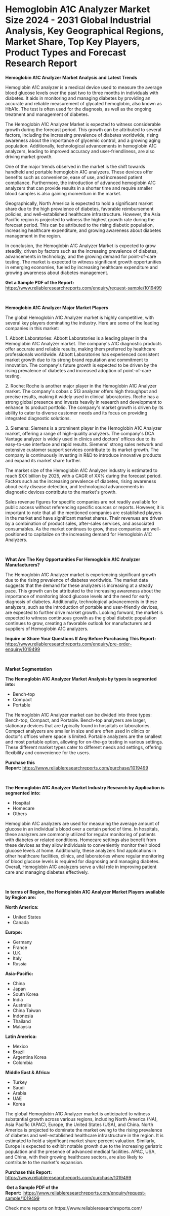 <p><h1>Hemoglobin A1C Analyzer Market Size 2024 - 2031 Global Industrial Analysis, Key Geographical Regions, Market Share, Top Key Players, Product Types and Forecast Research Report</h1></p><p><strong>Hemoglobin A1C Analyzer Market Analysis and Latest Trends</strong></p>
<p><p>Hemoglobin A1C analyzer is a medical device used to measure the average blood glucose levels over the past two to three months in individuals with diabetes. It aids in monitoring and managing diabetes by providing an accurate and reliable measurement of glycated hemoglobin, also known as HbA1c. The test is often used for the diagnosis, as well as the ongoing treatment and management of diabetes.</p><p>The Hemoglobin A1C Analyzer Market is expected to witness considerable growth during the forecast period. This growth can be attributed to several factors, including the increasing prevalence of diabetes worldwide, rising awareness about the importance of glycemic control, and a growing aging population. Additionally, technological advancements in hemoglobin A1C analyzers, leading to improved accuracy and user-friendliness, are also driving market growth.</p><p>One of the major trends observed in the market is the shift towards handheld and portable hemoglobin A1C analyzers. These devices offer benefits such as convenience, ease of use, and increased patient compliance. Furthermore, the introduction of advanced hemoglobin A1C analyzers that can provide results in a shorter time and require smaller blood samples is also gaining momentum in the market.</p><p>Geographically, North America is expected to hold a significant market share due to the high prevalence of diabetes, favorable reimbursement policies, and well-established healthcare infrastructure. However, the Asia Pacific region is projected to witness the highest growth rate during the forecast period. This can be attributed to the rising diabetic population, increasing healthcare expenditure, and growing awareness about diabetes management in the region.</p><p>In conclusion, the Hemoglobin A1C Analyzer Market is expected to grow steadily, driven by factors such as the increasing prevalence of diabetes, advancements in technology, and the growing demand for point-of-care testing. The market is expected to witness significant growth opportunities in emerging economies, fueled by increasing healthcare expenditure and growing awareness about diabetes management.</p></p>
<p><strong>Get a Sample PDF of the Report:&nbsp;</strong> <a href="https://www.reliableresearchreports.com/enquiry/request-sample/1019499">https://www.reliableresearchreports.com/enquiry/request-sample/1019499</a></p>
<p>&nbsp;</p>
<p><strong>Hemoglobin A1C Analyzer Major Market Players</strong></p>
<p><p>The global Hemoglobin A1C Analyzer market is highly competitive, with several key players dominating the industry. Here are some of the leading companies in this market:</p><p>1. Abbott Laboratories: Abbott Laboratories is a leading player in the Hemoglobin A1C Analyzer market. The company's A1C diagnostic products offer accurate and reliable results, making them preferred by healthcare professionals worldwide. Abbott Laboratories has experienced consistent market growth due to its strong brand reputation and commitment to innovation. The company's future growth is expected to be driven by the rising prevalence of diabetes and increased adoption of point-of-care testing.</p><p>2. Roche: Roche is another major player in the Hemoglobin A1C Analyzer market. The company's cobas c 513 analyzer offers high throughput and precise results, making it widely used in clinical laboratories. Roche has a strong global presence and invests heavily in research and development to enhance its product portfolio. The company's market growth is driven by its ability to cater to diverse customer needs and its focus on providing integrated diagnostic solutions.</p><p>3. Siemens: Siemens is a prominent player in the Hemoglobin A1C Analyzer market, offering a range of high-quality analyzers. The company's DCA Vantage analyzer is widely used in clinics and doctors' offices due to its easy-to-use interface and rapid results. Siemens' strong sales network and extensive customer support services contribute to its market growth. The company is continuously investing in R&D to introduce innovative products and expand its market share further.</p><p>The market size of the Hemoglobin A1C Analyzer industry is estimated to reach $XX billion by 2025, with a CAGR of XX% during the forecast period. Factors such as the increasing prevalence of diabetes, rising awareness about early disease detection, and technological advancements in diagnostic devices contribute to the market's growth.</p><p>Sales revenue figures for specific companies are not readily available for public access without referencing specific sources or reports. However, it is important to note that all the mentioned companies are established players in the market and have significant market shares. Their revenues are driven by a combination of product sales, after-sales services, and associated consumables. As the market continues to grow, these companies are well-positioned to capitalize on the increasing demand for Hemoglobin A1C Analyzers.</p></p>
<p>&nbsp;</p>
<p><strong>What Are The Key Opportunities For Hemoglobin A1C Analyzer Manufacturers?</strong></p>
<p><p>The Hemoglobin A1C Analyzer market is experiencing significant growth due to the rising prevalence of diabetes worldwide. The market data suggests that the demand for these analyzers is increasing at a steady pace. This growth can be attributed to the increasing awareness about the importance of monitoring blood glucose levels and the need for early diagnosis of diabetes. Additionally, technological advancements in these analyzers, such as the introduction of portable and user-friendly devices, are expected to further drive market growth. Looking forward, the market is expected to witness continuous growth as the global diabetic population continues to grow, creating a favorable outlook for manufacturers and suppliers of Hemoglobin A1C analyzers.</p></p>
<p><strong>Inquire or Share Your Questions If Any Before Purchasing This Report:</strong> <a href="https://www.reliableresearchreports.com/enquiry/pre-order-enquiry/1019499">https://www.reliableresearchreports.com/enquiry/pre-order-enquiry/1019499</a></p>
<p>&nbsp;</p>
<p><strong>Market Segmentation</strong></p>
<p><strong>The Hemoglobin A1C Analyzer Market Analysis by types is segmented into:</strong></p>
<p><ul><li>Bench-top</li><li>Compact</li><li>Portable</li></ul></p>
<p><p>The Hemoglobin A1C Analyzer market can be divided into three types: Bench-top, Compact, and Portable. Bench-top analyzers are larger, stationary devices that are typically found in hospitals or laboratories. Compact analyzers are smaller in size and are often used in clinics or doctor's offices where space is limited. Portable analyzers are the smallest and most portable option, allowing for on-the-go testing in various settings. These different market types cater to different needs and settings, offering flexibility and convenience for the users.</p></p>
<p><strong>Purchase this Report:&nbsp;</strong><a href="https://www.reliableresearchreports.com/purchase/1019499">https://www.reliableresearchreports.com/purchase/1019499</a></p>
<p>&nbsp;</p>
<p><strong>The Hemoglobin A1C Analyzer Market Industry Research by Application is segmented into:</strong></p>
<p><ul><li>Hospital</li><li>Homecare</li><li>Others</li></ul></p>
<p><p>Hemoglobin A1C analyzers are used for measuring the average amount of glucose in an individual's blood over a certain period of time. In hospitals, these analyzers are commonly utilized for regular monitoring of patients with diabetes or related conditions. Homecare settings also benefit from these devices as they allow individuals to conveniently monitor their blood glucose levels at home. Additionally, these analyzers find applications in other healthcare facilities, clinics, and laboratories where regular monitoring of blood glucose levels is required for diagnosing and managing diabetes. Overall, Hemoglobin A1C analyzers serve a vital role in improving patient care and managing diabetes effectively.</p></p>
<p>&nbsp;</p>
<p><strong>In terms of Region, the Hemoglobin A1C Analyzer Market Players available by Region are:</strong></p>
<p>
    <p> <strong> North America: </strong>
        <ul>
            <li>United States</li>
            <li>Canada</li>
        </ul>
        </p> 
    <p> <strong> Europe: </strong>
        <ul>
            <li>Germany</li>
            <li>France</li>
            <li>U.K.</li>
            <li>Italy</li>
            <li>Russia</li>
        </ul>
        </p> 
    <p> <strong> Asia-Pacific: </strong>
        <ul>
            <li>China</li>
            <li>Japan</li>
            <li>South Korea</li>
            <li>India</li>
            <li>Australia</li>
            <li>China Taiwan</li>
            <li>Indonesia</li>
            <li>Thailand</li>
            <li>Malaysia</li>
        </ul>
        </p> 
    <p> <strong> Latin America: </strong>
        <ul>
            <li>Mexico</li>
            <li>Brazil</li>
            <li>Argentina Korea</li>
            <li>Colombia</li>
        </ul>
        </p> 
    <p> <strong> Middle East & Africa: </strong>
        <ul>
            <li>Turkey</li>
            <li>Saudi</li>
            <li>Arabia</li>
            <li>UAE</li>
            <li>Korea</li>
        </ul>
    </p>
    </p>
<p><p>The global Hemoglobin A1C Analyzer market is anticipated to witness substantial growth across various regions, including North America (NA), Asia Pacific (APAC), Europe, the United States (USA), and China. North America is projected to dominate the market owing to the rising prevalence of diabetes and well-established healthcare infrastructure in the region. It is estimated to hold a significant market share percent valuation. Similarly, Europe is expected to exhibit notable growth due to the increasing geriatric population and the presence of advanced medical facilities. APAC, USA, and China, with their growing healthcare sectors, are also likely to contribute to the market's expansion.</p></p>
<p><strong>Purchase this Report: </strong><a href="https://www.reliableresearchreports.com/purchase/1019499">https://www.reliableresearchreports.com/purchase/1019499</a></p>
<p>&nbsp;<strong>Get a Sample PDF of the Report:&nbsp;&nbsp;</strong><a href="https://www.reliableresearchreports.com/enquiry/request-sample/1019499">https://www.reliableresearchreports.com/enquiry/request-sample/1019499</a></p>
<p><strong></strong></p>
<p>Check more reports on https://www.reliableresearchreports.com/</p>